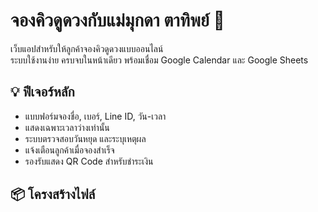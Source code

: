 # จองคิวดูดวงกับแม่มุกดา ตาทิพย์ 🔮

เว็บแอปสำหรับให้ลูกค้าจองคิวดูดวงแบบออนไลน์  
ระบบใช้งานง่าย ครบจบในหน้าเดียว พร้อมเชื่อม Google Calendar และ Google Sheets

## 💡 ฟีเจอร์หลัก

- แบบฟอร์มจองชื่อ, เบอร์, Line ID, วัน-เวลา
- แสดงเฉพาะเวลาว่างเท่านั้น
- ระบบตรวจสอบวันหยุด และระบุเหตุผล
- แจ้งเตือนลูกค้าเมื่อจองสำเร็จ
- รองรับแสดง QR Code สำหรับชำระเงิน

## 📦 โครงสร้างไฟล์
